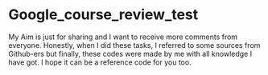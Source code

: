 # Google_course_review_test
My Aim is just for sharing and I want to receive more comments from everyone. Honestly, when I did these tasks, I referred to some sources from Github-ers but finally, these codes were made by me with all knowledge I have got. I hope it can be a reference code for you too.
